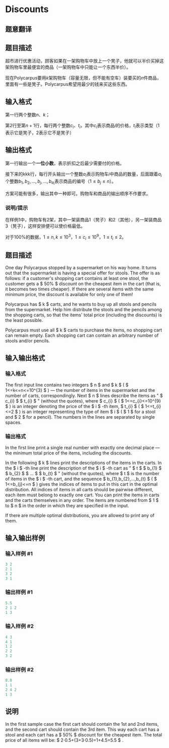# Discounts

## 题意翻译

## 题目描述

超市进行优惠活动，顾客如果在一架购物车中放上一个凳子，他就可以半价买掉这架购物车里最便宜的商品（一架购物车中只能让一个东西半价）。

现在$\mathrm{Polycarpus}$要用$k$架购物车（容量无限，但不能有空车）装要买的$n$件商品，里面有一些是凳子。$\mathrm{Polycarpus}$希望用最少的钱来买这些东西。

## 输入格式

第一行两个整数$n$、$k$；

第$2$行至第$n+1$行，每行两个整数$c_i$、$t_i$，其中$c_i$表示商品$i$的价格，$t_i$表示类型（$1$表示它是凳子，$2$表示它不是凳子）

## 输出格式

第一行输出一个**一位小数**，表示折扣之后最少需要付的价格。

接下来的kkk行，每行开头输出一个整数$a_i$表示购物车$i$中商品的数量，后面跟着$a_i$个整数$b_1,b_2,...,b_j,...,b_{a_i}$表示商品的编号（$1\leq b_j\leq n$）。

方案可能有很多，输出其中一种即可。购物车和商品的输出顺序不作要求。

### 说明/提示

在样例$1$中，购物车有$2$架，其中一架装商品$1$（凳子）和$2$（其他），另一架装商品$3$（凳子），这样安排便可以使价格最低。

对于$100\%$的数据，$1\leq n,k\leq 10^3$，$1\leq c_i\leq 10^9$，$1\leq t_i\leq 2$。

## 题目描述

One day Polycarpus stopped by a supermarket on his way home. It turns out that the supermarket is having a special offer for stools. The offer is as follows: if a customer's shopping cart contains at least one stool, the customer gets a $ 50% $ discount on the cheapest item in the cart (that is, it becomes two times cheaper). If there are several items with the same minimum price, the discount is available for only one of them!

Polycarpus has $ k $ carts, and he wants to buy up all stools and pencils from the supermarket. Help him distribute the stools and the pencils among the shopping carts, so that the items' total price (including the discounts) is the least possible.

Polycarpus must use all $ k $ carts to purchase the items, no shopping cart can remain empty. Each shopping cart can contain an arbitrary number of stools and/or pencils.

## 输入输出格式

### 输入格式

The first input line contains two integers $ n $ and $ k $ ( $ 1<=k<=n<=10^{3} $ ) — the number of items in the supermarket and the number of carts, correspondingly. Next $ n $ lines describe the items as " $ c_{i} $ $ t_{i} $ " (without the quotes), where $ c_{i} $ ( $ 1<=c_{i}<=10^{9} $ ) is an integer denoting the price of the $ i $ -th item, $ t_{i} $ ( $ 1<=t_{i}<=2 $ ) is an integer representing the type of item $ i $ ( $ 1 $ for a stool and $ 2 $ for a pencil). The numbers in the lines are separated by single spaces.

### 输出格式

In the first line print a single real number with exactly one decimal place — the minimum total price of the items, including the discounts.

In the following $ k $ lines print the descriptions of the items in the carts. In the $ i $ -th line print the description of the $ i $ -th cart as " $ t $ $ b_{1} $ $ b_{2} $ $ ... $ $ b_{t} $ " (without the quotes), where $ t $ is the number of items in the $ i $ -th cart, and the sequence $ b_{1},b_{2},...,b_{t} $ ( $ 1<=b_{j}<=n $ ) gives the indices of items to put in this cart in the optimal distribution. All indices of items in all carts should be pairwise different, each item must belong to exactly one cart. You can print the items in carts and the carts themselves in any order. The items are numbered from $ 1 $ to $ n $ in the order in which they are specified in the input.

If there are multiple optimal distributions, you are allowed to print any of them.

## 输入输出样例

### 输入样例 #1

```cpp
3 2
2 1
3 2
3 1

```
### 输出样例 #1

```cpp
5.5
2 1 2
1 3

```
### 输入样例 #2

```cpp
4 3
4 1
1 2
2 2
3 2

```
### 输出样例 #2

```cpp
8.0
1 1
2 4 2
1 3

```
## 说明

In the first sample case the first cart should contain the 1st and 2nd items, and the second cart should contain the 3rd item. This way each cart has a stool and each cart has a $ 50% $ discount for the cheapest item. The total price of all items will be: $ 2·0.5+(3+3·0.5)=1+4.5=5.5 $ .


